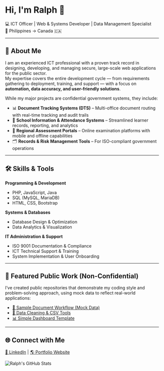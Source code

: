 # Hi, I'm Ralph 👋

💻 ICT Officer | Web & Systems Developer | Data Management Specialist  
📍 Philippines → Canada 🇨🇦  

---

## 🚀 About Me
I am an experienced ICT professional with a proven track record in designing, developing, and managing secure, large-scale web applications for the public sector.  
My expertise covers the entire development cycle — from requirements gathering to deployment, training, and support — with a focus on **automation, data accuracy, and user-friendly solutions**.

While my major projects are confidential government systems, they include:

- 📊 **Document Tracking Systems (DTS)** – Multi-office document routing with real-time tracking and audit trails  
- 🏫 **School Information & Attendance Systems** – Streamlined learner records, reporting, and analytics  
- 📂 **Regional Assessment Portals** – Online examination platforms with mobile and offline capabilities  
- 🗂 **Records & Risk Management Tools** – For ISO-compliant government operations  

---

## 🛠️ Skills & Tools

**Programming & Development**  
- PHP, JavaScript, Java  
- SQL (MySQL, MariaDB)  
- HTML, CSS, Bootstrap  

**Systems & Databases**  
- Database Design & Optimization  
- Data Analytics & Visualization  

**IT Administration & Support**  
- ISO 9001 Documentation & Compliance  
- ICT Technical Support & Training  
- System Implementation & User Onboarding  

---

## 📌 Featured Public Work (Non-Confidential)
I’ve created public repositories that demonstrate my coding style and problem-solving approach, using mock data to reflect real-world applications:  

- [📄 Sample Document Workflow (Mock Data)](https://github.com/yourrepo)  
- [🔄 Data Cleaning & CSV Tools](https://github.com/yourrepo)  
- [📊 Simple Dashboard Template](https://github.com/yourrepo)  

---

## 🌐 Connect with Me
[💼 LinkedIn](https://www.linkedin.com/in/ralph-simon-mabulay-77111b107/) | [🌎 Portfolio Website](https://www.ralphsimonmabulay.me/)

![Ralph's GitHub Stats](https://github-readme-stats.vercel.app/api?username=ralphmabulay&show_icons=true&theme=tokyonight)

